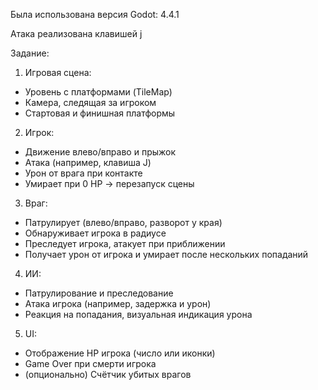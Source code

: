 Была использована версия Godot: 4.4.1

Атака реализована клавишей j

Задание:
1. Игровая сцена:
- Уровень с платформами (TileMap)
- Камера, следящая за игроком
- Стартовая и финишная платформы
2. Игрок:
- Движение влево/вправо и прыжок
- Атака (например, клавиша J)
- Урон от врага при контакте
- Умирает при 0 HP -> перезапуск сцены
3. Враг:
- Патрулирует (влево/вправо, разворот у края)
- Обнаруживает игрока в радиусе
- Преследует игрока, атакует при приближении
- Получает урон от игрока и умирает после нескольких попаданий
4. ИИ:
- Патрулирование и преследование
- Атака игрока (например, задержка и урон)
- Реакция на попадания, визуальная индикация урона
5. UI:
- Отображение HP игрока (число или иконки)
- Game Over при смерти игрока
- (опционально) Счётчик убитых врагов